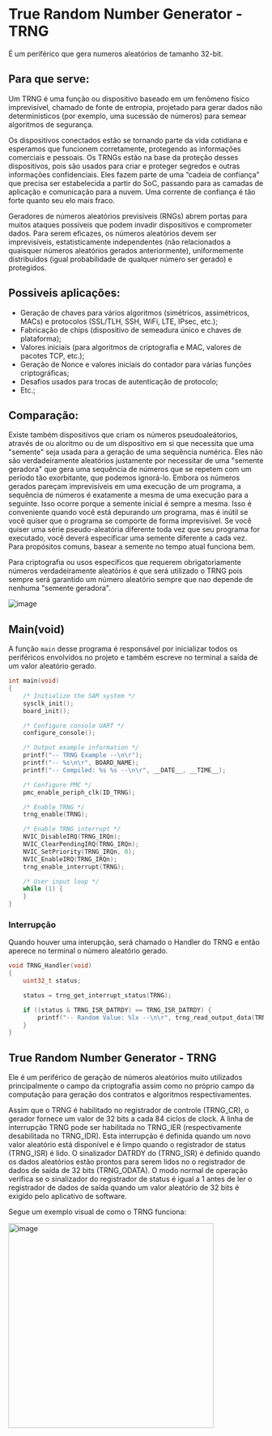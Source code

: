 # True Random Number Generator - TRNG

É um periférico que gera numeros aleatórios de tamanho 32-bit.

## Para que serve:

Um TRNG é uma função ou dispositivo baseado em um fenômeno físico imprevisível, chamado de fonte de entropia, projetado para gerar dados não determinísticos (por exemplo, uma sucessão de números) para semear algoritmos de segurança.

Os dispositivos conectados estão se tornando parte da vida cotidiana e esperamos que funcionem corretamente, protegendo as informações comerciais e pessoais. Os TRNGs estão na base da proteção desses dispositivos, pois são usados para criar e proteger segredos e outras informações confidenciais. Eles fazem parte de uma “cadeia de confiança” que precisa ser estabelecida a partir do SoC, passando para as camadas de aplicação e comunicação para a nuvem. Uma corrente de confiança é tão forte quanto seu elo mais fraco.

Geradores de números aleatórios previsíveis (RNGs) abrem portas para muitos ataques possíveis que podem invadir dispositivos e comprometer dados. Para serem eficazes, os números aleatórios devem ser imprevisíveis, estatisticamente independentes (não relacionados a quaisquer números aleatórios gerados anteriormente), uniformemente distribuídos (igual probabilidade de qualquer número ser gerado) e protegidos.

## Possiveis aplicações:

- Geração de chaves para vários algoritmos (simétricos, assimétricos, MACs) e protocolos (SSL/TLH, SSH, WiFi, LTE, IPsec, etc.);
- Fabricação de chips (dispositivo de semeadura único e chaves de plataforma);
- Valores iniciais (para algoritmos de criptografia e MAC, valores de pacotes TCP, etc.);
- Geração de Nonce e valores iniciais do contador para várias funções criptográficas;
- Desafios usados para trocas de autenticação de protocolo;
- Etc.;

## Comparação:

Existe também dispositivos que criam os números pseudoaleátorios, através de ou aloritmo ou de um dispositivo em si que necessita que uma "semente" seja usada para a geração de uma sequência numérica. Eles não são verdadeiramente aleatórios justamente por necessitar de uma "semente geradora" que gera uma sequência de números que se repetem com um período tão exorbitante, que podemos ignorá-lo. Embora os números gerados pareçam imprevisíveis em uma execução de um programa, a sequência de números é exatamente a mesma de uma execução para a seguinte. Isso ocorre porque a semente inicial é sempre a mesma. Isso é conveniente quando você está depurando um programa, mas é inútil se você quiser que o programa se comporte de forma imprevisível. Se você quiser uma série pseudo-aleatória diferente toda vez que seu programa for executado, você deverá especificar uma semente diferente a cada vez. Para propósitos comuns, basear a semente no tempo atual funciona bem.

Para criptografia ou usos específicos que requerem obrigatoriamente números verdadeiramente aleatórios é que será utilizado o TRNG pois sempre será garantido um número aleatório sempre que nao depende de nenhuma "semente geradora".

![image](https://user-images.githubusercontent.com/62663074/171724487-b2a4dfa9-dd34-4ed6-ab44-5fcc74792ae4.png)

## Main(void)

A função `main` desse programa é responsável por inicializar todos os periféricos envolvidos no projeto e também escreve no terminal a saída de um valor aleatório gerado.

``` c
int main(void)
{
	/* Initialize the SAM system */
	sysclk_init();
	board_init();

	/* Configure console UART */
	configure_console();

	/* Output example information */
	printf("-- TRNG Example --\n\r");
	printf("-- %s\n\r", BOARD_NAME);
	printf("-- Compiled: %s %s --\n\r", __DATE__, __TIME__);

	/* Configure PMC */
	pmc_enable_periph_clk(ID_TRNG);

	/* Enable TRNG */
	trng_enable(TRNG);

	/* Enable TRNG interrupt */
	NVIC_DisableIRQ(TRNG_IRQn);
	NVIC_ClearPendingIRQ(TRNG_IRQn);
	NVIC_SetPriority(TRNG_IRQn, 0);
	NVIC_EnableIRQ(TRNG_IRQn);
	trng_enable_interrupt(TRNG);

	/* User input loop */
	while (1) {
	}
}
```

### Interrupção

Quando houver uma interupção, será chamado o Handler do TRNG e então aperece no terminal o número aleatório gerado.

```C
void TRNG_Handler(void)
{
	uint32_t status;

	status = trng_get_interrupt_status(TRNG);

	if ((status & TRNG_ISR_DATRDY) == TRNG_ISR_DATRDY) {
		printf("-- Random Value: %lx --\n\r", trng_read_output_data(TRNG));
	}
}
```

## True Random Number Generator - TRNG

Ele é um periférico de geração de números aleatórios muito utilizados principalmente o campo da criptografia assim como no próprio campo da computação para geração dos contratos e algoritmos respectivamentes.

Assim que o TRNG é habilitado no registrador de controle (TRNG_CR), o gerador fornece um valor de 32 bits a cada 84 ciclos de clock. A linha de interrupção TRNG pode ser habilitada no TRNG_IER (respectivamente desabilitada no TRNG_IDR). Esta interrupção é definida quando um novo valor aleatório está disponível e é limpo quando o registrador de status (TRNG_ISR) é lido. O sinalizador DATRDY do (TRNG_ISR) é definido quando os dados aleatórios estão prontos para serem lidos no
o registrador de dados de saída de 32 bits (TRNG_ODATA). O modo normal de operação verifica se o sinalizador do registrador de status é igual a 1 antes de ler o registrador de dados de saída quando um valor aleatório de 32 bits é exigido pelo aplicativo de software.

Segue um exemplo visual de como o TRNG funciona:

<img width="405" alt="image" src="https://user-images.githubusercontent.com/62663074/172023626-c8ba8207-ef9b-447b-8353-606c574c170c.png">




















































